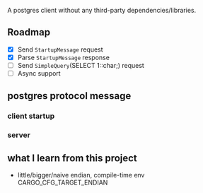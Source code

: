 A postgres client without any third-party dependencies/libraries.

## Roadmap

- [x] Send `StartupMessage` request
- [x] Parse `StartupMessage` response
- [ ] Send `SimpleQuery`(SELECT 1::char;)  request
- [ ] Async support

## postgres protocol message

### client startup

### server 

## what I learn from this project

- little/bigger/naive endian, compile-time env CARGO_CFG_TARGET_ENDIAN
